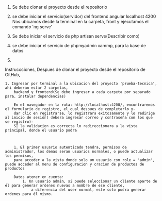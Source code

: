 1. Se debe clonar el proyecto desde el repositorio

1. se debe iniciar el servicio(servidor) del frontend angular localhost 4200
    Nos ubicamos desde la terminal en la carpeta, front y ejecutamos el comando 'ng serve'
2. Se debe iniciar el servicio de php artisan serve(Describir como)
3. se debe iniciar el servicio de phpmyadmin xammp, para la base de datos
4.

Instruccciones,
Despues de clonar el proyecto desde el repositorio de GitHub,

    1. Ingresar por terminal a la ubicacion del proyecto 'prueba-tecnica', ahi deberan estar 2 carpetas,
        backend y frontend(Se debe ingresar a cada carpeta por separado para, instalar dependencias)

        En el navegador en la ruta: http://localhost:4200/, encontraremos el formulario de registro, el cual despues de completarlo y-
        dar clic en registrarse, lo registrara exitosamente y lo redirige al inicio de sesión( debera ingresar correo y contraseña con los que se registro)-
        SI la validacion es correcta lo redireccionara a la vista principal, donde el usuario podra



        1. El primer usuario autenticado tendra, permisos de administrador, los demas seran usuarios normales, o puede actualizar los permisos,
        para acceder a la vista donde solo un usuario con role = 'admin', puede acceder al menu de configuracion y cracion de productos de productos

        Datos atener en cuenta:
            1. Un usuario admin, si puede seleccionar un cliente aparte de él para generar ordenes nuevas a nombre de ese cliente,
                a diferencia del user normal, este solo podra generar ordenes para él mismo.